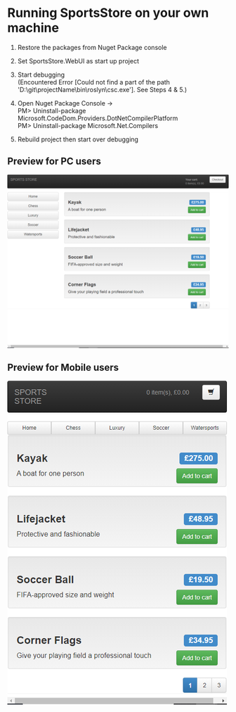 # Running SportsStore on your own machine

1. Restore the packages from Nuget Package console

2. Set SportsStore.WebUI as start up project

3. Start debugging<br /> 
(Encountered Error [Could not find a part of the path 'D:\git\projectName\bin\roslyn\csc.exe']. See Steps 4 & 5.)

4. Open Nuget Package Console -><br /> 
PM> Uninstall-package Microsoft.CodeDom.Providers.DotNetCompilerPlatform<br /> 
PM> Uninstall-package Microsoft.Net.Compilers<br /> 

5. Rebuild project then start over debugging



## Preview for PC users

![alt text](https://github.com/stevenxu9494/SportsStore/blob/master/Images/SportsStorePCHomeView.png?raw=true)

## Preview for Mobile users

![alt text](https://github.com/stevenxu9494/SportsStore/blob/master/Images/SportsStoreMOHomeView.png?raw=true)

